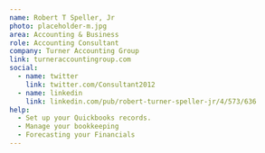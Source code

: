 ```yaml
---
name: Robert T Speller, Jr
photo: placeholder-m.jpg
area: Accounting & Business
role: Accounting Consultant
company: Turner Accounting Group
link: turneraccountingroup.com
social:
  - name: twitter
    link: twitter.com/Consultant2012
  - name: linkedin
    link: linkedin.com/pub/robert-turner-speller-jr/4/573/636
help:
  - Set up your Quickbooks records.
  - Manage your bookkeeping
  - Forecasting your Financials
---
```

